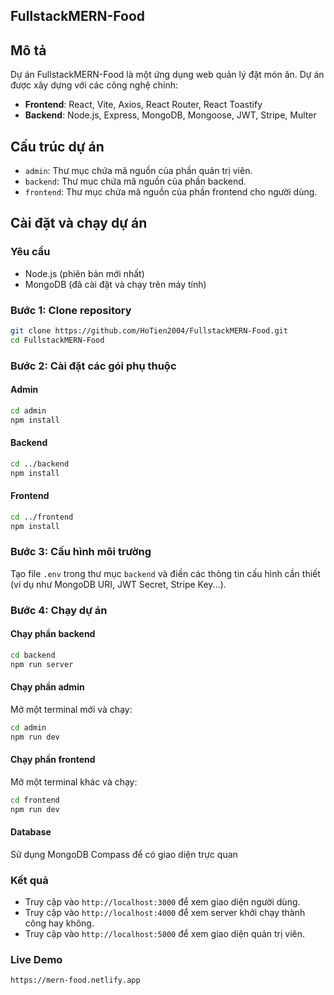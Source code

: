 ## FullstackMERN-Food

## Mô tả
Dự án FullstackMERN-Food là một ứng dụng web quản lý đặt món ăn. Dự án được xây dựng với các công nghệ chính:
- **Frontend**: React, Vite, Axios, React Router, React Toastify
- **Backend**: Node.js, Express, MongoDB, Mongoose, JWT, Stripe, Multer

## Cấu trúc dự án
- `admin`: Thư mục chứa mã nguồn của phần quản trị viên.
- `backend`: Thư mục chứa mã nguồn của phần backend.
- `frontend`: Thư mục chứa mã nguồn của phần frontend cho người dùng.

## Cài đặt và chạy dự án

### Yêu cầu
- Node.js (phiên bản mới nhất)
- MongoDB (đã cài đặt và chạy trên máy tính)

### Bước 1: Clone repository
```sh
git clone https://github.com/HoTien2004/FullstackMERN-Food.git
cd FullstackMERN-Food
```

### Bước 2: Cài đặt các gói phụ thuộc

#### Admin
```sh
cd admin
npm install
```

#### Backend
```sh
cd ../backend
npm install
```

#### Frontend
```sh
cd ../frontend
npm install
```

### Bước 3: Cấu hình môi trường
Tạo file `.env` trong thư mục `backend` và điền các thông tin cấu hình cần thiết (ví dụ như MongoDB URI, JWT Secret, Stripe Key...).

### Bước 4: Chạy dự án

#### Chạy phần backend
```sh
cd backend
npm run server
```

#### Chạy phần admin
Mở một terminal mới và chạy:
```sh
cd admin
npm run dev
```

#### Chạy phần frontend
Mở một terminal khác và chạy:
```sh
cd frontend
npm run dev
```

#### Database
Sử dụng MongoDB Compass để có giao diện trực quan


### Kết quả
- Truy cập vào `http://localhost:3000` để xem giao diện người dùng.
- Truy cập vào `http://localhost:4000` để xem server khởi chạy thành công hay không.
- Truy cập vào `http://localhost:5000` để xem giao diện quản trị viên.
### Live Demo
```sh
https://mern-food.netlify.app
```
